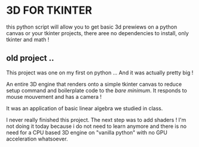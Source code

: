 # 3D FOR TKINTER

this python script will allow you to get basic 3d prewiews on a python canvas or your tkinter projects, there aree no dependencies to install, only tkinter and math !

## old project ..

This project was one on my first on python ... And it was actually pretty big !

An entire 3D engine that renders onto a simple tkinter canvas to reduce setup command and boilerplate code to the *bare minimum*. It responds to mouse mouvement and has a camera !

It was an application of basic linear algebra we studied in class.

I never really finished this project. The next step was to add shaders ! I'm not doing it today because i do not need to learn anymore and there is no need for a CPU based 3D engine on "vanilla python" with no GPU acceleration whatsoever.
